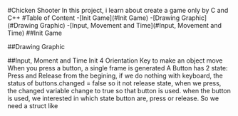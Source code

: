 #Chicken Shooter
In this project, i learn about create a game only by C and C++
#Table of Content
-[Init Game](#Init Game)
-[Drawing Graphic](#Drawing Graphic)
-[Input, Movement and Time](#Input, Movement and Time)
##Init Game

##Drawing Graphic

##Input, Moment and Time
Init 4 Orientation Key to make an object move
When you press a button, a single frame is generated
A Button has 2 state: Press and Release
from the begining, if we do nothing with keyboard, the status of buttons.changed = false so it not release state, when we press, the changed variable change to true so that button is used.
when the button is used, we interested in which state button are, press or release.
So we need a struct like
